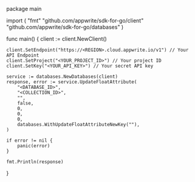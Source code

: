package main

import (
    "fmt"
    "github.com/appwrite/sdk-for-go/client"
    "github.com/appwrite/sdk-for-go/databases"
)

func main() {
    client := client.NewClient()

    client.SetEndpoint("https://<REGION>.cloud.appwrite.io/v1") // Your API Endpoint
    client.SetProject("<YOUR_PROJECT_ID>") // Your project ID
    client.SetKey("<YOUR_API_KEY>") // Your secret API key

    service := databases.NewDatabases(client)
    response, error := service.UpdateFloatAttribute(
        "<DATABASE_ID>",
        "<COLLECTION_ID>",
        "",
        false,
        0,
        0,
        0,
        databases.WithUpdateFloatAttributeNewKey(""),
    )

    if error != nil {
        panic(error)
    }

    fmt.Println(response)
}
